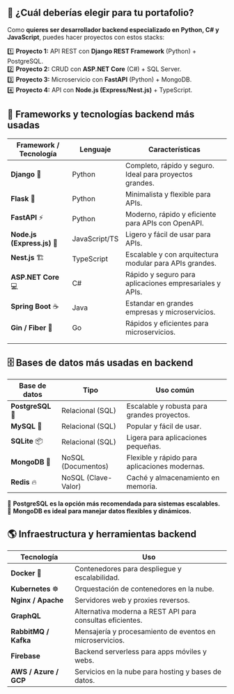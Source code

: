 
## 🎯 **¿Cuál deberías elegir para tu portafolio?**

Como **quieres ser desarrollador backend especializado en Python, C# y JavaScript**, puedes hacer proyectos con estos stacks:

1️⃣ **Proyecto 1:** API REST con **Django REST Framework** (Python) + PostgreSQL.  
2️⃣ **Proyecto 2:** CRUD con **ASP.NET Core** (C#) + SQL Server.  
3️⃣ **Proyecto 3:** Microservicio con **FastAPI** (Python) + MongoDB.  
4️⃣ **Proyecto 4:** API con **Node.js (Express/Nest.js)** + TypeScript.


## 🎯 **Frameworks y tecnologías backend más usadas**

| Framework / Tecnología      | Lenguaje      | Características                                          |
| --------------------------- | ------------- | -------------------------------------------------------- |
| **Django** 🐍               | Python        | Completo, rápido y seguro. Ideal para proyectos grandes. |
| **Flask** 🐍                | Python        | Minimalista y flexible para APIs.                        |
| **FastAPI** ⚡               | Python        | Moderno, rápido y eficiente para APIs con OpenAPI.       |
| **Node.js (Express.js)** 🚀 | JavaScript/TS | Ligero y fácil de usar para APIs.                        |
| **Nest.js** 🏗️             | TypeScript    | Escalable y con arquitectura modular para APIs grandes.  |
| **ASP.NET Core** 💻         | C#            | Rápido y seguro para aplicaciones empresariales y APIs.  |
| **Spring Boot** ☕           | Java          | Estandar en grandes empresas y microservicios.           |
| **Gin / Fiber** 🦍          | Go            | Rápidos y eficientes para microservicios.                |
|                             |               |                                                          |
|                             |               |                                                          |


## 🗄️ **Bases de datos más usadas en backend**

|Base de datos|Tipo|Uso común|
|---|---|---|
|**PostgreSQL** 🐘|Relacional (SQL)|Escalable y robusta para grandes proyectos.|
|**MySQL** 🐬|Relacional (SQL)|Popular y fácil de usar.|
|**SQLite** 📦|Relacional (SQL)|Ligera para aplicaciones pequeñas.|
|**MongoDB** 🍃|NoSQL (Documentos)|Flexible y rápido para aplicaciones modernas.|
|**Redis** 🔥|NoSQL (Clave-Valor)|Caché y almacenamiento en memoria.|

📌 **PostgreSQL es la opción más recomendada para sistemas escalables.**  
📌 **MongoDB es ideal para manejar datos flexibles y dinámicos.**


## 🌎 **Infraestructura y herramientas backend**

| Tecnología            | Uso                                                       |
| --------------------- | --------------------------------------------------------- |
| **Docker** 🐳         | Contenedores para despliegue y escalabilidad.             |
| **Kubernetes** ☸️     | Orquestación de contenedores en la nube.                  |
| **Nginx / Apache**    | Servidores web y proxies reversos.                        |
| **GraphQL**           | Alternativa moderna a REST API para consultas eficientes. |
| **RabbitMQ / Kafka**  | Mensajería y procesamiento de eventos en microservicios.  |
| **Firebase**          | Backend serverless para apps móviles y webs.              |
| **AWS / Azure / GCP** | Servicios en la nube para hosting y bases de datos.       |
